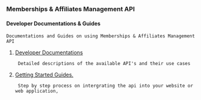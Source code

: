 ### Memberships & Affiliates Management API 

#### Developer Documentations & Guides
    Documentations and Guides on using Memberships & Affiliates Management API


1. [Developer Documentations](developers-docs/readme.md)
   
        Detailed descriptions of the available API's and their use cases

2. [Getting Started Guides.](getting-started-docs/readme.md)
        
        Step by step process on intergrating the api into your website or web application,
        





